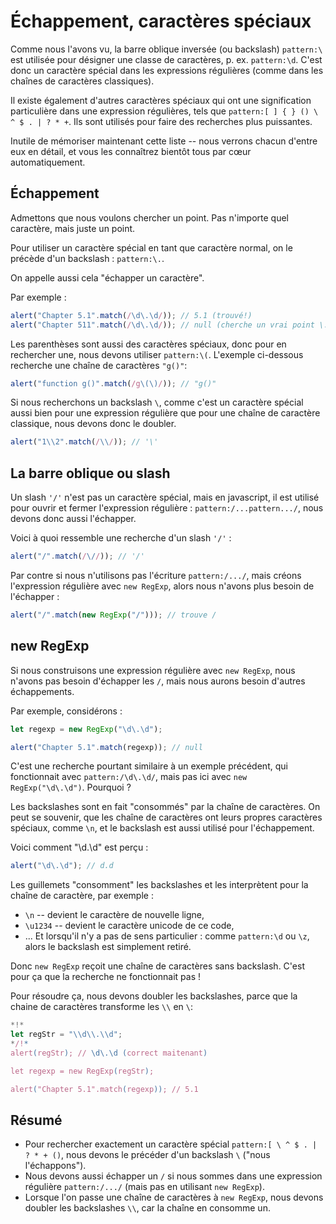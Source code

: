 
# Échappement, caractères spéciaux

Comme nous l'avons vu, la barre oblique inversée (ou backslash) `pattern:\` est utilisée pour désigner une classe de caractères, p.
ex.
`pattern:\d`.
C'est donc un caractère spécial dans les expressions régulières (comme dans les chaînes de caractères classiques).

Il existe également d'autres caractères spéciaux qui ont une signification particulière dans une expression régulières, tels que `pattern:[ ] { } () \ ^ $ .
| ? * +`.
Ils sont utilisés pour faire des recherches plus puissantes.

Inutile de mémoriser maintenant cette liste -- nous verrons chacun d'entre eux en détail, et vous les connaîtrez bientôt tous par cœur automatiquement.

## Échappement

Admettons que nous voulons chercher un point.
Pas n'importe quel caractère, mais juste un point.

Pour utiliser un caractère spécial en tant que caractère normal, on le précède d'un backslash : `pattern:\.`.

On appelle aussi cela "échapper un caractère".

Par exemple :
```js run
alert("Chapter 5.1".match(/\d\.\d/)); // 5.1 (trouvé!)
alert("Chapter 511".match(/\d\.\d/)); // null (cherche un vrai point \.)
```

Les parenthèses sont aussi des caractères spéciaux, donc pour en rechercher une, nous devons utiliser `pattern:\(`.
L'exemple ci-dessous recherche une chaîne de caractères `"g()"`:

```js run
alert("function g()".match(/g\(\)/)); // "g()"
```

Si nous recherchons un backslash `\`, comme c'est un caractère spécial aussi bien pour une expression régulière que pour une chaîne de caractère classique, nous devons donc le doubler.

```js run
alert("1\\2".match(/\\/)); // '\'
```

## La barre oblique ou slash

Un slash `'/'` n'est pas un caractère spécial, mais en javascript, il est utilisé pour ouvrir et fermer l'expression régulière : `pattern:/...pattern.../`, nous devons donc aussi l'échapper.

Voici à quoi ressemble une recherche d'un slash `'/'` :

```js run
alert("/".match(/\//)); // '/'
```

Par contre si nous n'utilisons pas l'écriture `pattern:/.../`, mais créons l'expression régulière avec `new RegExp`, alors nous n'avons plus besoin de l'échapper :

```js run
alert("/".match(new RegExp("/"))); // trouve /
```

## new RegExp

Si nous construisons une expression régulière avec `new RegExp`, nous n'avons pas besoin d'échapper les `/`, mais nous aurons besoin d'autres échappements.

Par exemple, considérons :

```js run
let regexp = new RegExp("\d\.\d");

alert("Chapter 5.1".match(regexp)); // null
```

C'est une recherche pourtant similaire à un exemple précédent, qui fonctionnait avec `pattern:/\d\.\d/`, mais pas ici avec `new RegExp("\d\.\d")`.
Pourquoi ?

Les backslashes sont en fait "consommés" par la chaîne de caractères.
On peut se souvenir, que les chaîne de caractères ont leurs propres caractères spéciaux, comme `\n`, et le backslash est aussi utilisé pour l'échappement.

Voici comment "\d\.\d" est perçu :

```js run
alert("\d\.\d"); // d.d
```

Les guillemets "consomment" les backslashes et les interprètent pour la chaîne de caractère, par exemple :

- `\n` -- devient le caractère de nouvelle ligne,
- `\u1234` -- devient le caractère unicode de ce code,
- ...
Et lorsqu'il n'y a pas de sens particulier : comme `pattern:\d` ou `\z`, alors le backslash est simplement retiré.

Donc `new RegExp` reçoit une chaîne de caractères sans backslash.
C'est pour ça que la recherche ne fonctionnait pas !

Pour résoudre ça, nous devons doubler les backslashes, parce que la chaine de caractères transforme les `\\` en `\`:

```js run
*!*
let regStr = "\\d\\.\\d";
*/!*
alert(regStr); // \d\.\d (correct maitenant)

let regexp = new RegExp(regStr);

alert("Chapter 5.1".match(regexp)); // 5.1
```

## Résumé

- Pour rechercher exactement un caractère spécial `pattern:[ \ ^ $ .
| ? * + ()`, nous devons le précéder d'un backslash `\` ("nous l'échappons").
- Nous devons aussi échapper un `/` si nous sommes dans une expression régulière `pattern:/.../` (mais pas en utilisant `new RegExp`).
- Lorsque l'on passe une chaîne de caractères à `new RegExp`, nous devons doubler les backslashes `\\`, car la chaîne en consomme un.
